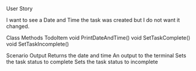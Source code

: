 User Story

I want to see a Date and Time the task was created but I do not want it changed.

Class			Methods
TodoItem		void PrintDateAndTime()
			void SetTaskComplete()
			void SetTaskIncomplete()

Scenario				Output
Returns the date and time		An output to the terminal
Sets the task status to complete
Sets the task status to incomplete
